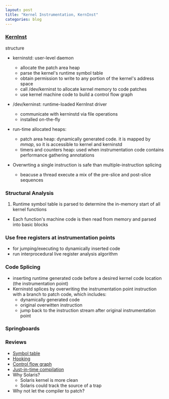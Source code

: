 ```yaml
---
layout: post
title: "Kernel Instrumentation, KernInst"
categories: blog
---
```


### [KernInst](http://www.dyninst.org/sites/default/files/downloads/w2003/KerninstAPI.pdf)
structure

* kerninstd: user-level daemon
    * allocate the patch area heap
    * parse the kernel's runtime symbol table
    * obtain permission to write to any portion of the kernel's address space
    * call /dev/kerninst to allocate kernel memory to code patches
    * use kernel machine code to build a control flow graph
* /dev/kerninst: runtime-loaded KernInst driver
    * communicate with kerninstd via file operations
    * installed on-the-fly
* run-time allocated heaps:
    * patch area heap: dynamically generated code. it is mapped by *mmap*, so it is accessible to kernel and kerninstd
    * timers and counters heap: used when instrumentation code contains performance gathering annotations

* Overwrting a single instruction is safe than multiple-instruction splicing
    * beacuse a thread execute a mix of the pre-slice and post-slice sequences

### Structural Analysis
1. Runtime symbol table is parsed to determine the in-memory start of all kernel functions
- Each function's machine code is then read from memory and parsed into basic blocks

### Use free registers at instrumentation points
* for jumping/executing to dynamically inserted code
* run interprocedural live register analysis algorithm

### Code Splicing
* inserting runtime generated code before a desired kernel code location (the instrumentation point)
* Kerninstd splices by overwriting the instrumentation point instruction with a branch to patch code, which includes:
    * dynamically generated code
    * original overwitten instruction
    * jump back to the instruction stream after original instrumentation point

### Springboards

### Reviews
* [Symbol table](http://en.wikipedia.org/wiki/Symbol_table)
* [Hooking](http://en.wikipedia.org/wiki/Hooking)
* [Control flow graph](http://en.wikipedia.org/wiki/Control_flow_graph)
* [Just-in-time compilation](http://en.wikipedia.org/wiki/Just-in-time_compilation)
* Why Solaris?
    * Solaris kernel is more clean
    * Solaris could track the source of a trap
* Why not let the compiler to patch?
